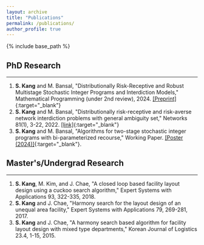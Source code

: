 ```yaml
---
layout: archive
title: "Publications"
permalink: /publications/
author_profile: true
---
```


<!-- {% if author.googlescholar %}
  You can also find my articles on <u><a href="{{author.googlescholar}}">my Google Scholar profile</a>.</u>
{% endif %} -->

{% include base_path %}

<!-- {% for post in site.publications reversed %}
  {% include archive-single.html %}
{% endfor %} -->

## PhD Research
---
1. **S. Kang** and M. Bansal, "Distributionally Risk-Receptive and Robust Multistage Stochastic Integer Programs and Interdiction Models,"
Mathematical Programming (under 2nd review), 2024. [[Preprint]](https://optimization-online.org/?p=23320){:target="_blank"}
2. **S. Kang** and M. Bansal, "Distributionally risk-receptive and risk-averse network interdiction problems with general ambiguity set," Networks 81(1), 3-22, 2022. [[link]](https://doi.org/10.1002/net.22114){:target="_blank"}
3. **S. Kang** and M. Bansal, "Algorithms for two-stage stochastic integer programs with bi-parameterized recourse," Working Paper. [[Poster (2024)]](https://drive.google.com/file/d/1xqRkg279gzRbDcjl-9HNUWcqexoLdY0G/view?usp=drive_link){:target="_blank"}.

<!-- ## Preprints / Working Papers (PhD) -->
<!-- --- -->

## Master's/Undergrad Research
---
1. **S. Kang**, M. Kim, and J. Chae, "A closed loop based facility layout design using a cuckoo search algorithm," Expert Systems with Applications 93, 322-335, 2018.
2. **S. Kang** and J. Chae, "Harmony search for the layout design of an unequal area facility," Expert Systems with Applications 79, 269-281, 2017.
3. **S. Kang** and J. Chae, "A harmony search based algorithm for facility layout design with mixed type departments," Korean Journal of Logistics 23.4, 1-15, 2015.